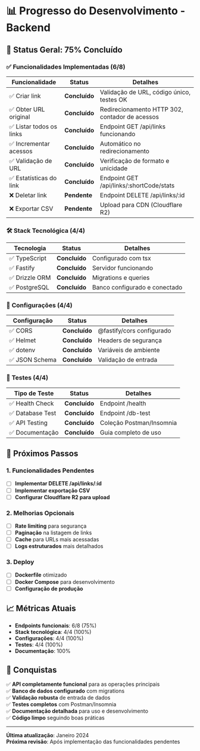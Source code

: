 # 📊 Progresso do Desenvolvimento - Backend

## 🎯 Status Geral: **75% Concluído**

### ✅ **Funcionalidades Implementadas (6/8)**

| Funcionalidade | Status | Detalhes |
|----------------|--------|----------|
| ✅ Criar link | **Concluído** | Validação de URL, código único, testes OK |
| ✅ Obter URL original | **Concluído** | Redirecionamento HTTP 302, contador de acessos |
| ✅ Listar todos os links | **Concluído** | Endpoint GET /api/links funcionando |
| ✅ Incrementar acessos | **Concluído** | Automático no redirecionamento |
| ✅ Validação de URL | **Concluído** | Verificação de formato e unicidade |
| ✅ Estatísticas do link | **Concluído** | Endpoint GET /api/links/:shortCode/stats |
| ❌ Deletar link | **Pendente** | Endpoint DELETE /api/links/:id |
| ❌ Exportar CSV | **Pendente** | Upload para CDN (Cloudflare R2) |

### 🛠️ **Stack Tecnológica (4/4)**

| Tecnologia | Status | Detalhes |
|------------|--------|----------|
| ✅ TypeScript | **Concluído** | Configurado com tsx |
| ✅ Fastify | **Concluído** | Servidor funcionando |
| ✅ Drizzle ORM | **Concluído** | Migrations e queries |
| ✅ PostgreSQL | **Concluído** | Banco configurado e conectado |

### 🔧 **Configurações (4/4)**

| Configuração | Status | Detalhes |
|--------------|--------|----------|
| ✅ CORS | **Concluído** | @fastify/cors configurado |
| ✅ Helmet | **Concluído** | Headers de segurança |
| ✅ dotenv | **Concluído** | Variáveis de ambiente |
| ✅ JSON Schema | **Concluído** | Validação de entrada |

### 🧪 **Testes (4/4)**

| Tipo de Teste | Status | Detalhes |
|---------------|--------|----------|
| ✅ Health Check | **Concluído** | Endpoint /health |
| ✅ Database Test | **Concluído** | Endpoint /db-test |
| ✅ API Testing | **Concluído** | Coleção Postman/Insomnia |
| ✅ Documentação | **Concluído** | Guia completo de uso |

## 🚀 **Próximos Passos**

### 1. Funcionalidades Pendentes
- [ ] **Implementar DELETE /api/links/:id**
- [ ] **Implementar exportação CSV**
- [ ] **Configurar Cloudflare R2 para upload**

### 2. Melhorias Opcionais
- [ ] **Rate limiting** para segurança
- [ ] **Paginação** na listagem de links
- [ ] **Cache** para URLs mais acessadas
- [ ] **Logs estruturados** mais detalhados

### 3. Deploy
- [ ] **Dockerfile** otimizado
- [ ] **Docker Compose** para desenvolvimento
- [ ] **Configuração de produção**

## 📈 **Métricas Atuais**

- **Endpoints funcionais**: 6/8 (75%)
- **Stack tecnológica**: 4/4 (100%)
- **Configurações**: 4/4 (100%)
- **Testes**: 4/4 (100%)
- **Documentação**: 100%

## 🎉 **Conquistas**

✅ **API completamente funcional** para as operações principais  
✅ **Banco de dados configurado** com migrations  
✅ **Validação robusta** de entrada de dados  
✅ **Testes completos** com Postman/Insomnia  
✅ **Documentação detalhada** para uso e desenvolvimento  
✅ **Código limpo** seguindo boas práticas  

---

**Última atualização**: Janeiro 2024  
**Próxima revisão**: Após implementação das funcionalidades pendentes 
